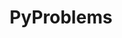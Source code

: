 ---
type: side_project
title: PyProblems
period: 2022
location: Imperial College London
excerpt: A series of scientific coding exercises on General Relativity.

image: /assets/blog/rendering_general_relativity/thumbnail.gif
alt: A spinning image of the earth but distorted as if it were a black hole.

layout: post
read_more: true
redirect_to: /blog/rendering_general_relativity
---